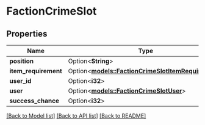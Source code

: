 # FactionCrimeSlot

## Properties

Name | Type | Description | Notes
------------ | ------------- | ------------- | -------------
**position** | Option<**String**> |  | [optional]
**item_requirement** | Option<[**models::FactionCrimeSlotItemRequirement**](FactionCrimeSlot_item_requirement.md)> |  | [optional]
**user_id** | Option<**i32**> |  | [optional]
**user** | Option<[**models::FactionCrimeSlotUser**](FactionCrimeSlot_user.md)> |  | [optional]
**success_chance** | Option<**i32**> |  | [optional]

[[Back to Model list]](../README.md#documentation-for-models) [[Back to API list]](../README.md#documentation-for-api-endpoints) [[Back to README]](../README.md)


